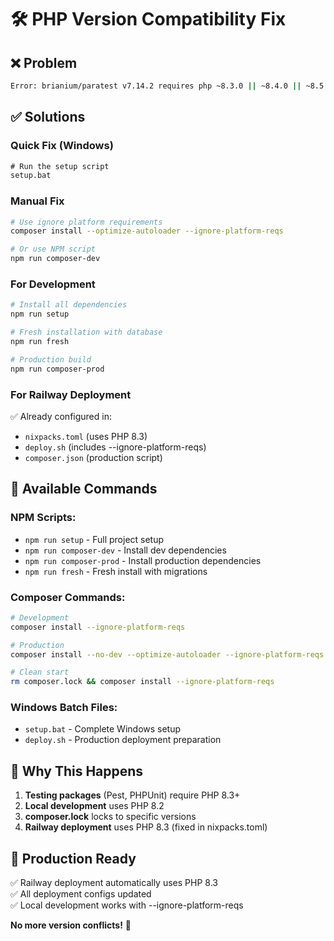 # 🛠️ PHP Version Compatibility Fix

## ❌ Problem
```bash
Error: brianium/paratest v7.14.2 requires php ~8.3.0 || ~8.4.0 || ~8.5.0 -> your php version (8.2.29) does not satisfy that requirement.
```

## ✅ Solutions

### **Quick Fix (Windows)**
```cmd
# Run the setup script
setup.bat
```

### **Manual Fix**
```bash
# Use ignore platform requirements
composer install --optimize-autoloader --ignore-platform-reqs

# Or use NPM script
npm run composer-dev
```

### **For Development**
```bash
# Install all dependencies
npm run setup

# Fresh installation with database
npm run fresh

# Production build
npm run composer-prod
```

### **For Railway Deployment**
✅ Already configured in:
- `nixpacks.toml` (uses PHP 8.3)
- `deploy.sh` (includes --ignore-platform-reqs)
- `composer.json` (production script)

## 🔧 Available Commands

### **NPM Scripts:**
- `npm run setup` - Full project setup
- `npm run composer-dev` - Install dev dependencies
- `npm run composer-prod` - Install production dependencies
- `npm run fresh` - Fresh install with migrations

### **Composer Commands:**
```bash
# Development
composer install --ignore-platform-reqs

# Production
composer install --no-dev --optimize-autoloader --ignore-platform-reqs

# Clean start
rm composer.lock && composer install --ignore-platform-reqs
```

### **Windows Batch Files:**
- `setup.bat` - Complete Windows setup
- `deploy.sh` - Production deployment preparation

## 🎯 Why This Happens

1. **Testing packages** (Pest, PHPUnit) require PHP 8.3+
2. **Local development** uses PHP 8.2
3. **composer.lock** locks to specific versions
4. **Railway deployment** uses PHP 8.3 (fixed in nixpacks.toml)

## 🚀 Production Ready

✅ Railway deployment automatically uses PHP 8.3  
✅ All deployment configs updated  
✅ Local development works with --ignore-platform-reqs  

**No more version conflicts!** 🎉